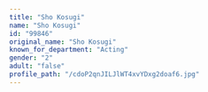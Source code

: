 ```yaml
---
title: "Sho Kosugi"
name: "Sho Kosugi"
id: "99846"
original_name: "Sho Kosugi"
known_for_department: "Acting"
gender: "2"
adult: "false"
profile_path: "/cdoP2qnJILJlWT4xvYDxg2doaf6.jpg"
---
```

